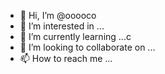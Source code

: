 - 👋 Hi, I’m @ooooco
- 👀 I’m interested in ...
- 🌱 I’m currently learning ...c
- 💞️ I’m looking to collaborate on ...
- 📫 How to reach me ...

<!---
ooooco/ooooco is a ✨ special ✨ repository because its `README.md` (this file) appears on your GitHub profile.
You can click the Preview link to take a look at your changes.
--->

